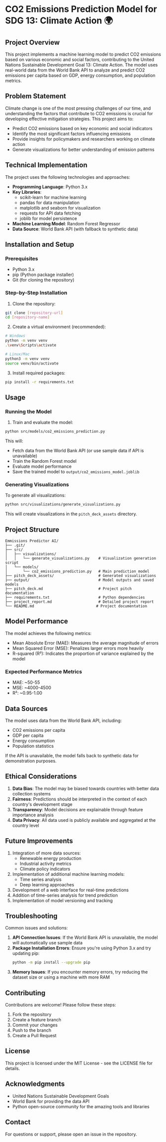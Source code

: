 # CO2 Emissions Prediction Model for SDG 13: Climate Action 🌍

## Project Overview
This project implements a machine learning model to predict CO2 emissions based on various economic and social factors, contributing to the United Nations Sustainable Development Goal 13: Climate Action. The model uses real-world data from the World Bank API to analyze and predict CO2 emissions per capita based on GDP, energy consumption, and population metrics.

## Problem Statement
Climate change is one of the most pressing challenges of our time, and understanding the factors that contribute to CO2 emissions is crucial for developing effective mitigation strategies. This project aims to:
- Predict CO2 emissions based on key economic and social indicators
- Identify the most significant factors influencing emissions
- Provide insights for policymakers and researchers working on climate action
- Generate visualizations for better understanding of emission patterns

## Technical Implementation
The project uses the following technologies and approaches:
- **Programming Language**: Python 3.x
- **Key Libraries**: 
  - scikit-learn for machine learning
  - pandas for data manipulation
  - matplotlib and seaborn for visualization
  - requests for API data fetching
  - joblib for model persistence
- **Machine Learning Model**: Random Forest Regressor
- **Data Source**: World Bank API (with fallback to synthetic data)

## Installation and Setup

### Prerequisites
- Python 3.x
- pip (Python package installer)
- Git (for cloning the repository)

### Step-by-Step Installation
1. Clone the repository:
```bash
git clone [repository-url]
cd [repository-name]
```

2. Create a virtual environment (recommended):
```bash
# Windows
python -m venv venv
.\venv\Scripts\activate

# Linux/Mac
python3 -m venv venv
source venv/bin/activate
```

3. Install required packages:
```bash
pip install -r requirements.txt
```

## Usage

### Running the Model
1. Train and evaluate the model:
```bash
python src/models/co2_emissions_prediction.py
```
This will:
- Fetch data from the World Bank API (or use sample data if API is unavailable)
- Train the Random Forest model
- Evaluate model performance
- Save the trained model to `output/co2_emissions_model.joblib`

### Generating Visualizations
To generate all visualizations:
```bash
python src/visualizations/generate_visualizations.py
```
This will create visualizations in the `pitch_deck_assets` directory.

## Project Structure
```
Emmissions Predictor AI/
├── .git/
├── src/
│   ├── visualizations/
│   │   └── generate_visualizations.py    # Visualization generation script
│   └── models/
│       └── co2_emissions_prediction.py   # Main prediction model
├── pitch_deck_assets/                    # Generated visualizations
├── output/                               # Model outputs and saved models
├── pitch_deck.md                         # Project pitch documentation
├── requirements.txt                      # Python dependencies
├── project_report.md                     # Detailed project report
└── README.md                            # Project documentation
```

## Model Performance
The model achieves the following metrics:
- Mean Absolute Error (MAE): Measures the average magnitude of errors
- Mean Squared Error (MSE): Penalizes larger errors more heavily
- R-squared (R²): Indicates the proportion of variance explained by the model

### Expected Performance Metrics
- MAE: ~50-55
- MSE: ~4000-4500
- R²: ~0.95-1.00

## Data Sources
The model uses data from the World Bank API, including:
- CO2 emissions per capita
- GDP per capita
- Energy consumption
- Population statistics

If the API is unavailable, the model falls back to synthetic data for demonstration purposes.

## Ethical Considerations
1. **Data Bias**: The model may be biased towards countries with better data collection systems
2. **Fairness**: Predictions should be interpreted in the context of each country's development stage
3. **Transparency**: Model decisions are explainable through feature importance analysis
4. **Data Privacy**: All data used is publicly available and aggregated at the country level

## Future Improvements
1. Integration of more data sources:
   - Renewable energy production
   - Industrial activity metrics
   - Climate policy indicators
2. Implementation of additional machine learning models:
   - Time series analysis
   - Deep learning approaches
3. Development of a web interface for real-time predictions
4. Addition of time-series analysis for trend prediction
5. Implementation of model versioning and tracking

## Troubleshooting
Common issues and solutions:
1. **API Connection Issues**: If the World Bank API is unavailable, the model will automatically use sample data
2. **Package Installation Errors**: Ensure you're using Python 3.x and try updating pip:
   ```bash
   python -m pip install --upgrade pip
   ```
3. **Memory Issues**: If you encounter memory errors, try reducing the dataset size or using a machine with more RAM

## Contributing
Contributions are welcome! Please follow these steps:
1. Fork the repository
2. Create a feature branch
3. Commit your changes
4. Push to the branch
5. Create a Pull Request

## License
This project is licensed under the MIT License - see the LICENSE file for details.

## Acknowledgments
- United Nations Sustainable Development Goals
- World Bank for providing the data API
- Python open-source community for the amazing tools and libraries

## Contact
For questions or support, please open an issue in the repository. 
